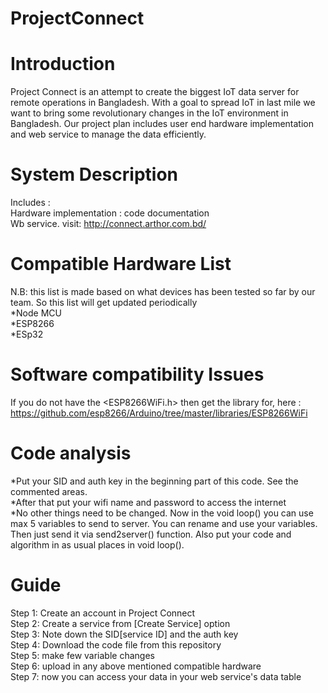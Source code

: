 # ProjectConnect
# Introduction 
Project Connect is an attempt to create the biggest IoT data server for remote operations in Bangladesh. With a goal to spread IoT in last mile we want to bring some revolutionary changes in the IoT environment in Bangladesh. Our project plan includes user end hardware implementation and web service to manage the data efficiently.<br>
# System Description 
Includes : <br>
Hardware implementation : code documentation <br>
Wb service. visit: http://connect.arthor.com.bd/  <br>
# Compatible Hardware List 
N.B: this list is made based on what devices has been tested so far by our team. So this list will get updated periodically <br>
*Node MCU<br> 
*ESP8266<br>
*ESp32<br>
# Software compatibility Issues 
If you do not have the <ESP8266WiFi.h> then get the library for, here : https://github.com/esp8266/Arduino/tree/master/libraries/ESP8266WiFi <br>
# Code analysis 
*Put your SID and auth key in the beginning part of this code. See the commented areas. <br>
*After that put your wifi name and password to access the internet <br> 
*No other things need to be changed. Now in the void loop() you can use max 5 variables to send to server. You can rename and use 
your variables. Then just send it via send2server() function. Also put your code and algorithm in as usual places in void loop(). 
# Guide 
Step 1: Create an account in Project Connect <br>
Step 2: Create a service from [Create Service] option<br>
Step 3: Note down the SID[service ID] and the auth key <br>
Step 4: Download the code file from this repository <br>
Step 5: make few variable changes <br>
Step 6: upload in any above mentioned compatible hardware <br>
Step 7: now you can access your data in your web service's data table <br>
